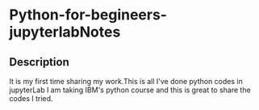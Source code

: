 # Python-for-begineers-jupyterlabNotes

## Description 

It is my first time sharing my work.This is all I've done python codes in jupyterLab
I am taking IBM's python course and this is great to share the codes I tried.
